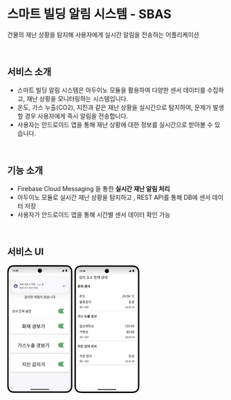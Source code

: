 # 스마트 빌딩 알림 시스템 - SBAS
건물의 재난 상황을 탐지해 사용자에게 실시간 알림을 전송하는 어플리케이션

<br>

## 서비스 소개

- 스마트 빌딩 알림 시스템은 아두이노 모듈을 활용하여 다양한 센서 데이터를 수집하고, 재난 상황을 모니터링하는 시스템입니다.
- 온도, 가스 누출(CO2), 지진과 같은 재난 상황을 실시간으로 탐지하여, 문제가 발생할 경우 사용자에게 즉시 알림을 전송합니다.
- 사용자는 안드로이드 앱을 통해 재난 상황에 대한 정보를 실시간으로 받아볼 수 있습니다.

<br>

## 기능 소개

- Firebase Cloud Messaging 을 통한 **실시간 재난 알림 처리**
- 아두이노 모듈로 실시간 재난 상황을 탐지하고 , REST API를 통해 DB에 센서 데이터 저장
- 사용자가 안드로이드 앱을 통해 시간별 센서 데이터 확인 가능

<br>


## 서비스 UI
<img src = "images/appinfo-1.png" width ="30%" /> <img src = "images/appinfo-2.png" width= "30%"/>
